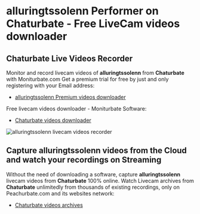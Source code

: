 # alluringtssolenn Performer on Chaturbate - Free LiveCam videos downloader

## Chaturbate Live Videos Recorder

Monitor and record livecam videos of **alluringtssolenn** from **Chaturbate** with Moniturbate.com
Get a premium trial for free by just and only registering with your Email address:
* [alluringtssolenn Premium videos downloader](https://moniturbate.com/request-demo-licence-key.html)

Free livecam videos downloader - Moniturbate Software:
* [Chaturbate videos downloader](https://moniturbate.com/moniturbate-download-software.html)

![alluringtssolenn livecam videos recorder](https://peachurnet.com/templates/moniturbate-software.png)


## Capture alluringtssolenn videos from the Cloud and watch your recordings on Streaming

Without the need of downloading a software, capture **alluringtssolenn** livecam videos from **Chaturbate** 100% online.
Watch Livecam archives from **Chaturbate** unlimitedly from thousands of existing recordings, only on Peachurbate.com and its websites network:
* [Chaturbate videos archives](https://peachurnet.com/)
